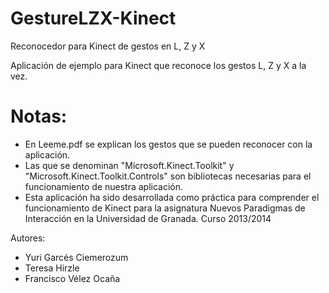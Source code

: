 GestureLZX-Kinect
=================

Reconocedor para Kinect de gestos en L, Z y X

Aplicación de ejemplo para Kinect que reconoce los gestos L, Z y X a la vez. 

Notas:
======
- En Leeme.pdf se explican los gestos que se pueden reconocer con la aplicación.
- Las que se denominan "Microsoft.Kinect.Toolkit" y "Microsoft.Kinect.Toolkit.Controls" son bibliotecas necesarias para el funcionamiento de nuestra aplicación. 
- Esta aplicación ha sido desarrollada como práctica para comprender el funcionamiento de Kinect para la asignatura Nuevos Paradigmas de Interacción en la Universidad de Granada. Curso 2013/2014

Autores: 
- Yuri Garcés Ciemerozum
- Teresa Hirzle 
- Francisco Vélez Ocaña
